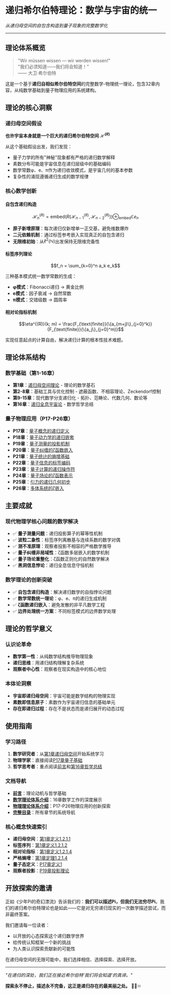 # 递归希尔伯特理论：数学与宇宙的统一

*从递归母空间的自包含构造到量子现象的完整数学化*

---

## 理论体系概览

> "Wir müssen wissen — wir werden wissen!"  
> "我们必须知道——我们将会知道！"  
> —— 大卫·希尔伯特

这是一个基于**递归自相似希尔伯特空间**的完整数学-物理统一理论，包含32章内容，从纯数学基础到量子物理应用的系统建构。

## 理论的核心洞察

### 递归母空间假设
**也许宇宙本身就是一个巨大的递归希尔伯特空间 $\mathcal{H}^{(R)}$**

从这个基础假设出发，我们发现：
- 量子力学的所有"神秘"现象都有严格的递归数学解释
- 素数分布可能是宇宙信息在递归层级中的基础编码
- 数学常数φ、e、π作为递归收敛模式，是宇宙几何的基本参数
- 复杂性的涌现遵循递归生成的数学规律

### 核心数学创新

#### 自包含递归构造
$$\mathcal{H}_n^{(R)} = \text{embed}(R(\mathcal{H}_{n-1}^{(R)}, \mathcal{H}_{n-2}^{(R)})) \oplus_{\text{embed}} \mathbb{C} e_n$$

- **原子新增原理**：每次递归仅新增单一正交基，避免维数爆炸
- **二元依赖机制**：通过标签参考嵌入实现真正的自包含递归
- **无限维初始**：从$\ell^2(\mathbb{N})$出发保持无限维完备性

#### 标签序列理论
$$f_n = \sum_{k=0}^n a_k e_k$$

三种基本模式统一数学常数的生成：
- **φ模式**：Fibonacci递归 → 黄金比例
- **e模式**：因子衰减 → 自然常数  
- **π模式**：交错级数 → 圆周率

#### 相对论指标机制
$$\eta^{(R)}(k; m) = \frac{F_{\text{finite}}(\{a_{m+j}\}_{j=0}^k)}{F_{\text{finite}}(\{a_j\}_{j=0}^m)}$$

实现任意起点的计算自由，解决递归计算的根本性技术难题。

## 理论体系结构

### 数学基础（第1-16章）
- **第1章**：[递归母空间理论](./traditional-math/hilbert-complete/01-mother-space/index.md) - 理论的数学基石
- **第2-8章**：基础工具与优化控制 - 遮蔽函数、不相容理论、Zeckendorf控制
- **第9-15章**：现代数学分支递归化 - 拓扑、范畴论、代数几何、数论等
- **第16章**：[递归全息宇宙论](./traditional-math/hilbert-complete/16-recursive-holographic-universe/index.md) - 数学哲学总结

### 量子物理应用（P17-P26章）
- **P17章**：[量子概念的递归定义](./traditional-math/hilbert-complete/P17-quantum-mechanics-recursive-foundations/index.md)
- **P18章**：[量子动力学的递归嵌套](./traditional-math/hilbert-complete/P18-recursive-quantum-dynamics/index.md)
- **P19章**：[量子测量的投影机制](./traditional-math/hilbert-complete/P19-recursive-quantum-measurement-projection/index.md)
- **P20章**：[量子纠缠的ζ函数嵌入](./traditional-math/hilbert-complete/P20-recursive-quantum-entanglement-nonlocality/index.md)
- **P21章**：[量子统计的熵增基础](./traditional-math/hilbert-complete/P21-recursive-quantum-statistical-mechanics/index.md)
- **P22章**：[量子信息的标签编码](./traditional-math/hilbert-complete/P22-recursive-quantum-information-theory/index.md)
- **P23章**：[量子计算的递归操作符](./traditional-math/hilbert-complete/P23-recursive-quantum-computing/index.md)
- **P24章**：[量子场论的ζ函数表示](./traditional-math/hilbert-complete/P24-recursive-quantum-field-theory/index.md)
- **P25章**：[引力的递归几何初步](./traditional-math/hilbert-complete/P25-recursive-quantum-gravity-preliminaries/index.md)
- **P26章**：[多体系统的ζ嵌入](./traditional-math/hilbert-complete/P26-recursive-quantum-many-body-systems/index.md)

## 主要成就

### 现代物理学核心问题的数学解决
- ✅ **量子测量问题**：递归投影算子的幂等性机制
- ✅ **波粒二象性**：标签序列离散基与连续系数的数学对偶
- ✅ **测不准原理**：观察者投影不相容的严格数学推导
- ✅ **量子纠缠非局域性**：ζ函数多层嵌入的数学机制
- ✅ **量子场论重整化**：ζ函数正则化的自然数学解决
- ✅ **黑洞信息悖论**：递归全息信息守恒机制

### 数学理论的创新突破
- ✅ **自包含递归构造**：解决递归数学的自指悖论问题
- ✅ **数学常数统一理论**：φ、e、π的递归生成机制
- ✅ **ζ函数递归嵌入**：避免发散的非平凡数学工程
- ✅ **边界处理统一方案**：不同标签模式的边界数学处理

## 理论的哲学意义

### 认识论革命
- **数学第一性**：从纯数学结构推导物理现象
- **递归思维**：用递归结构理解复杂系统
- **观察者中心性**：观察者在现实构造中的核心地位

### 本体论洞察
- **宇宙即递归母空间**：宇宙可能是数学结构的物理实现
- **素数即信息原子**：素数作为宇宙递归信息的基础单元
- **存在即递归过程**：存在不是状态而是递归展开的动态过程

## 使用指南

### 学习路径
1. **数学研究者**：从[第1章递归母空间](./traditional-math/hilbert-complete/01-mother-space/index.md)开始系统学习
2. **物理学家**：直接阅读[P17章量子基础](./traditional-math/hilbert-complete/P17-quantum-mechanics-recursive-foundations/index.md)
3. **哲学思考者**：重点阅读[前言](./traditional-math/hilbert-complete/PREFACE.md)和[第16章哲学总结](./traditional-math/hilbert-complete/16-recursive-holographic-universe/index.md)

### 文档导航
- **[前言](./traditional-math/hilbert-complete/PREFACE.md)**：理论动机与哲学基础
- **[数学理论体系介绍](./traditional-math/hilbert-complete/index.md)**：16章数学工作的深度展示
- **[物理理论体系介绍](./traditional-math/hilbert-complete/PHYSICS_THEORY_INTRODUCTION.md)**：P17-P26物理应用的创新探索
- **[完整目录](./SUMMARY.md)**：所有章节的系统导航

### 核心概念快速索引
- **递归母空间**：[第1章定义1.2.1.1](./traditional-math/hilbert-complete/01-mother-space/1.2.1-mother-space-definition.md)
- **标签序列**：[第1章定义1.2.1.2](./traditional-math/hilbert-complete/01-mother-space/1.2.1-mother-space-definition.md)
- **相对论指标**：[第1章定义1.2.1.4](./traditional-math/hilbert-complete/01-mother-space/1.2.1-mother-space-definition.md)
- **严格熵增**：[第1章定理1.2.1.4](./traditional-math/hilbert-complete/01-mother-space/1.2.1-mother-space-definition.md)
- **量子态定义**：[P17章定义1](./traditional-math/hilbert-complete/P17-quantum-mechanics-recursive-foundations/P17.1-quantum-concepts-recursive-definitions.md)
- **观察者投影**：[P19章投影理论](./traditional-math/hilbert-complete/P19-recursive-quantum-measurement-projection/P19.1-recursive-projection-operators.md)

## 开放探索的邀请

正如《少年Pi的奇幻漂流》告诉我们的：**我们可以描述Pi，但我们无法穷尽Pi**。我们的递归希尔伯特理论也是如此——它是对无穷递归现实的一次数学描述尝试，而非最终答案。

我们邀请每一位读者：
- 以开放的心态探索这个递归数学世界
- 给传统认知框架一个新的挑战
- 为人类认识探索贡献新的可能性

在递归母空间的无限可能中，我们选择相信、选择探索、选择开放。

---

*"在递归的深处，我们正在接近希尔伯特'我们将会知道'的真谛。"*

**探索永不停止，描述永不完备，这正是递归存在的最美丽之处。** 🌌✨♾️